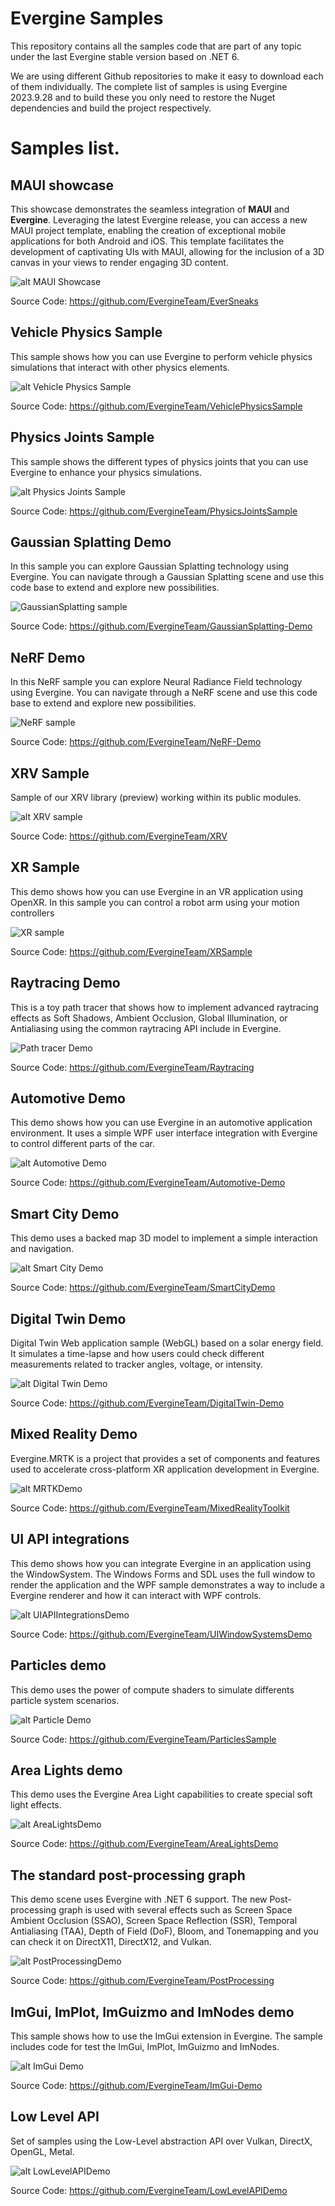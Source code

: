# Evergine Samples

This repository contains all the samples code that are part of any topic under the last Evergine stable version based on .NET 6.

We are using different Github repositories to make it easy to download each of them individually. The complete list of samples is using Evergine 2023.9.28 and to build these you only need to restore the Nuget dependencies and build the project respectively.

# Samples list.

## MAUI showcase
This showcase demonstrates the seamless integration of __MAUI__ and __Evergine__. Leveraging the latest Evergine release, you can access a new MAUI project template, enabling the creation of exceptional mobile applications for both Android and iOS. This template facilitates the development of captivating UIs with MAUI, allowing for the inclusion of a 3D canvas in your views to render engaging 3D content.

![alt MAUI Showcase](Images/maui.jpg)

Source Code: https://github.com/EvergineTeam/EverSneaks

## Vehicle Physics Sample
This sample shows how you can use Evergine to perform vehicle physics simulations that interact with other physics elements.

![alt Vehicle Physics Sample](Images/VehiclePhysicsSample.jpg)

Source Code: https://github.com/EvergineTeam/VehiclePhysicsSample

## Physics Joints Sample
This sample shows the different types of physics joints that you can use Evergine to enhance your physics simulations.

![alt Physics Joints Sample](Images/JointPhysicsSample.jpg)

Source Code: https://github.com/EvergineTeam/PhysicsJointsSample

## Gaussian Splatting Demo
In this sample you can explore Gaussian Splatting technology using Evergine. You can navigate through a Gaussian Splatting scene and use this code base to extend and explore new possibilities.

![GaussianSplatting sample](Images/GaussianSplattingDemo.jpg)

Source Code: https://github.com/EvergineTeam/GaussianSplatting-Demo

## NeRF Demo
In this NeRF sample you can explore Neural Radiance Field technology using Evergine. You can navigate through a NeRF scene and use this code base to extend and explore new possibilities.

![NeRF sample](Images/NeRFDemo.jpg)

Source Code: https://github.com/EvergineTeam/NeRF-Demo

## XRV Sample
Sample of our XRV library (preview) working within its public modules.

![alt XRV sample](Images/xrv.jpg)

Source Code: https://github.com/EvergineTeam/XRV

## XR Sample
This demo shows how you can use Evergine in an VR application using OpenXR. In this sample you can control a robot arm using your motion controllers

![XR sample](Images/xrsample.jpg)

Source Code: https://github.com/EvergineTeam/XRSample

## Raytracing Demo
This is a toy path tracer that shows how to implement advanced raytracing effects as Soft Shadows, Ambient Occlusion, Global Illumination, or Antialiasing using the common raytracing API include in Evergine.

![Path tracer Demo](Images/Raytracing.png)

Source Code: https://github.com/EvergineTeam/Raytracing

## Automotive Demo
This demo shows how you can use Evergine in an automotive application environment. It uses a simple WPF user interface integration with Evergine to control different parts of the car.

![alt Automotive Demo](Images/AutomotiveDemo.jpg)

Source Code: https://github.com/EvergineTeam/Automotive-Demo

## Smart City Demo
This demo uses a backed map 3D model to implement a simple interaction and navigation.

![alt Smart City Demo](Images/SmartcityDemo.jpg)

Source Code: https://github.com/EvergineTeam/SmartCityDemo

## Digital Twin Demo
Digital Twin Web application sample (WebGL) based on a solar energy field. It simulates a time-lapse and how users could check different measurements related to tracker angles, voltage, or intensity.

![alt Digital Twin Demo](Images/DigitalTwinDemo.jpg)

Source Code: https://github.com/EvergineTeam/DigitalTwin-Demo

## Mixed Reality Demo
Evergine.MRTK is a project that provides a set of components and features used to accelerate cross-platform XR application development in Evergine.

![alt MRTKDemo](Images/MRTKDemo.jpg)

Source Code: https://github.com/EvergineTeam/MixedRealityToolkit

## UI API integrations
This demo shows how you can integrate Evergine in an application using the WindowSystem. The Windows Forms and SDL uses the full window to render the application and the WPF sample demonstrates a way to include a Evergine renderer and how it can interact with WPF controls.

![alt UIAPIIntegrationsDemo](Images/UIAPIIntegrationsDemo.jpg)

Source Code: https://github.com/EvergineTeam/UIWindowSystemsDemo

## Particles demo
This demo uses the power of compute shaders to simulate differents particle system scenarios.

![alt Particle Demo](Images/ParticlesDemo.jpg)

Source Code: https://github.com/EvergineTeam/ParticlesSample

## Area Lights demo
This demo uses the Evergine Area Light capabilities to create special soft light effects.

![alt AreaLightsDemo](Images/AreaLightsDemo.jpg)

Source Code: https://github.com/EvergineTeam/AreaLightsDemo

## The standard post-processing graph
This demo scene uses Evergine with .NET 6 support. The new Post-processing graph is used with several effects such as Screen Space Ambient Occlusion (SSAO), Screen Space Reflection (SSR), Temporal Antialiasing (TAA), Depth of Field (DoF), Bloom, and Tonemapping and you can check it on DirectX11, DirectX12, and Vulkan.

![alt PostProcessingDemo](Images/PostProcessingStackDemo.jpg)

Source Code: https://github.com/EvergineTeam/PostProcessing

## ImGui, ImPlot, ImGuizmo and ImNodes demo
This sample shows how to use the ImGui extension in Evergine. The sample includes code for test the ImGui, ImPlot, ImGuizmo and ImNodes.

![alt ImGui Demo](Images/ImGuiDemo.jpg)

Source Code: https://github.com/EvergineTeam/ImGui-Demo

## Low Level API
Set of samples using the Low-Level abstraction API over Vulkan, DirectX, OpenGL, Metal.

![alt LowLevelAPIDemo](Images/LowLevelAPIDemo.jpg)

Source Code: https://github.com/EvergineTeam/LowLevelAPIDemo
